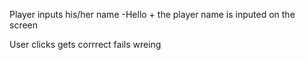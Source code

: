 Player inputs his/her name 
-Hello + the player name is inputed on the screen

User clicks
gets corrrect 
fails wreing